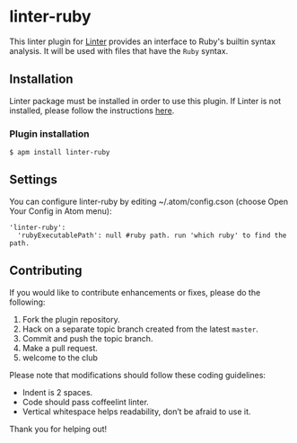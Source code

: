 linter-ruby
=========================

This linter plugin for [Linter](https://github.com/AtomLinter/Linter) provides an interface to Ruby's builtin syntax analysis. It will be used with files that have the `Ruby` syntax.

## Installation
Linter package must be installed in order to use this plugin. If Linter is not installed, please follow the instructions [here](https://github.com/AtomLinter/Linter).

### Plugin installation
```
$ apm install linter-ruby
```

## Settings
You can configure linter-ruby by editing ~/.atom/config.cson (choose Open Your Config in Atom menu):
```
'linter-ruby':
  'rubyExecutablePath': null #ruby path. run 'which ruby' to find the path.
```

## Contributing
If you would like to contribute enhancements or fixes, please do the following:

1. Fork the plugin repository.
1. Hack on a separate topic branch created from the latest `master`.
1. Commit and push the topic branch.
1. Make a pull request.
1. welcome to the club

Please note that modifications should follow these coding guidelines:

- Indent is 2 spaces.
- Code should pass coffeelint linter.
- Vertical whitespace helps readability, don’t be afraid to use it.

Thank you for helping out!
